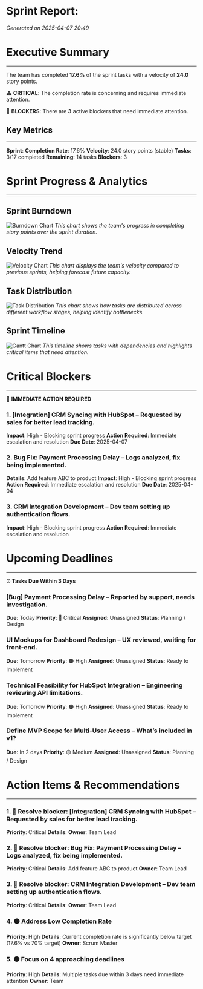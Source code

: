 # Sprint Report: 
*Generated on 2025-04-07 20:49*

# Executive Summary
---

The team has completed **17.6%** of the sprint tasks with a velocity of **24.0** story points.

⚠️ **CRITICAL**: The completion rate is concerning and requires immediate attention.

🚫 **BLOCKERS**: There are **3** active blockers that need immediate attention.

## Key Metrics
---

**Sprint**: 
**Completion Rate**: 17.6%
**Velocity**: 24.0 story points (stable)
**Tasks**: 3/17 completed
**Remaining**: 14 tasks
**Blockers**: 3

# Sprint Progress & Analytics
---

## Sprint Burndown
![Burndown Chart](burndown_chart.png)
*This chart shows the team's progress in completing story points over the sprint duration.*

## Velocity Trend
![Velocity Chart](velocity_chart.png)
*This chart displays the team's velocity compared to previous sprints, helping forecast future capacity.*

## Task Distribution
![Task Distribution](task_distribution_chart.png)
*This chart shows how tasks are distributed across different workflow stages, helping identify bottlenecks.*

## Sprint Timeline
![Gantt Chart](gantt_chart.png)
*This timeline shows tasks with dependencies and highlights critical items that need attention.*

# Critical Blockers
---

🚨 **IMMEDIATE ACTION REQUIRED**

### 1. [Integration] CRM Syncing with HubSpot – Requested by sales for better lead tracking.
**Impact**: High - Blocking sprint progress
**Action Required**: Immediate escalation and resolution
**Due Date**: 2025-04-07

### 2. Bug Fix: Payment Processing Delay – Logs analyzed, fix being implemented.
**Details**: Add feature ABC to product
**Impact**: High - Blocking sprint progress
**Action Required**: Immediate escalation and resolution
**Due Date**: 2025-04-04

### 3. CRM Integration Development – Dev team setting up authentication flows.
**Impact**: High - Blocking sprint progress
**Action Required**: Immediate escalation and resolution

# Upcoming Deadlines
---

⏰ **Tasks Due Within 3 Days**

### [Bug] Payment Processing Delay – Reported by support, needs investigation.
**Due**: Today
**Priority**: 🔴 Critical
**Assigned**: Unassigned
**Status**: Planning / Design

### UI Mockups for Dashboard Redesign – UX reviewed, waiting for front-end.
**Due**: Tomorrow
**Priority**: 🟠 High
**Assigned**: Unassigned
**Status**: Ready to Implement

### Technical Feasibility for HubSpot Integration – Engineering reviewing API limitations.
**Due**: Tomorrow
**Priority**: 🟠 High
**Assigned**: Unassigned
**Status**: Ready to Implement

### Define MVP Scope for Multi-User Access – What’s included in v1?
**Due**: In 2 days
**Priority**: 🟡 Medium
**Assigned**: Unassigned
**Status**: Planning / Design

# Action Items & Recommendations
---

### 1. 🔴 Resolve blocker: [Integration] CRM Syncing with HubSpot – Requested by sales for better lead tracking.
**Priority**: Critical
**Details**: 
**Owner**: Team Lead

### 2. 🔴 Resolve blocker: Bug Fix: Payment Processing Delay – Logs analyzed, fix being implemented.
**Priority**: Critical
**Details**: Add feature ABC to product
**Owner**: Team Lead

### 3. 🔴 Resolve blocker: CRM Integration Development – Dev team setting up authentication flows.
**Priority**: Critical
**Details**: 
**Owner**: Team Lead

### 4. 🟠 Address Low Completion Rate
**Priority**: High
**Details**: Current completion rate is significantly below target (17.6% vs 70% target)
**Owner**: Scrum Master

### 5. 🟠 Focus on 4 approaching deadlines
**Priority**: High
**Details**: Multiple tasks due within 3 days need immediate attention
**Owner**: Team
